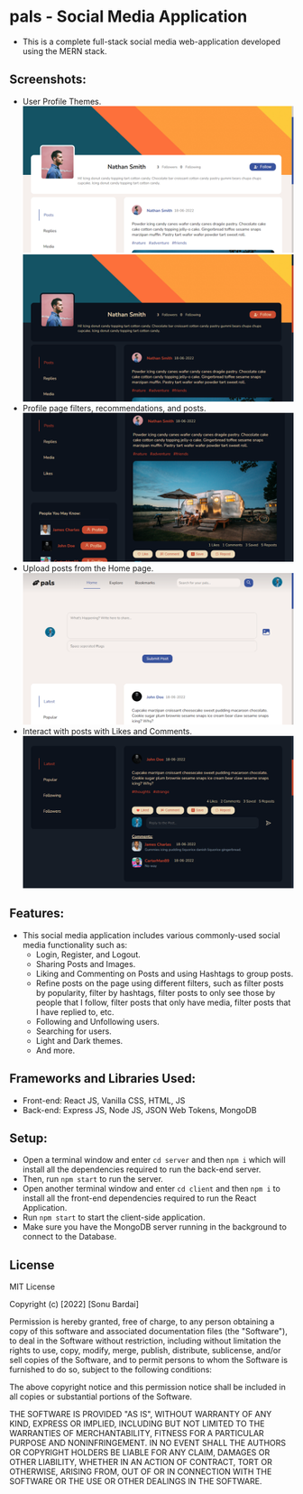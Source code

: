 # pals - Social Media Application

-   This is a complete full-stack social media web-application developed using the MERN stack.

## Screenshots:
- User Profile Themes.
![light_profile](./Screenshots/img1.png)
![dark_profile](./Screenshots/img2.png)
- Profile page filters, recommendations, and posts.
![profile_filters](./Screenshots/img3.png)
- Upload posts from the Home page.
![home_page](./Screenshots/img4.png)
- Interact with posts with Likes and Comments.
![post](./Screenshots/img5.png)

## Features:

-   This social media application includes various commonly-used social media functionality such as:
    -   Login, Register, and Logout.
    -   Sharing Posts and Images.
    -   Liking and Commenting on Posts and using Hashtags to group posts.
    -   Refine posts on the page using different filters, such as filter posts by popularity, filter by hashtags, filter posts to only see those by people that I follow, filter posts that only have media, filter posts that I have replied to, etc.
    -   Following and Unfollowing users.
    -   Searching for users.
    -   Light and Dark themes.
    -   And more.

## Frameworks and Libraries Used:

-   Front-end: React JS, Vanilla CSS, HTML, JS
-   Back-end: Express JS, Node JS, JSON Web Tokens, MongoDB

## Setup:

-   Open a terminal window and enter `cd server` and then `npm i` which will install all the dependencies required to run the back-end server.
-   Then, run `npm start` to run the server.
-   Open another terminal window and enter `cd client` and then `npm i` to install all the front-end dependencies required to run the React Application.
-   Run `npm start` to start the client-side application.
-   Make sure you have the MongoDB server running in the background to connect to the Database.

## License

MIT License

Copyright (c) [2022] [Sonu Bardai]

Permission is hereby granted, free of charge, to any person obtaining a copy
of this software and associated documentation files (the "Software"), to deal
in the Software without restriction, including without limitation the rights
to use, copy, modify, merge, publish, distribute, sublicense, and/or sell
copies of the Software, and to permit persons to whom the Software is
furnished to do so, subject to the following conditions:

The above copyright notice and this permission notice shall be included in all
copies or substantial portions of the Software.

THE SOFTWARE IS PROVIDED "AS IS", WITHOUT WARRANTY OF ANY KIND, EXPRESS OR
IMPLIED, INCLUDING BUT NOT LIMITED TO THE WARRANTIES OF MERCHANTABILITY,
FITNESS FOR A PARTICULAR PURPOSE AND NONINFRINGEMENT. IN NO EVENT SHALL THE
AUTHORS OR COPYRIGHT HOLDERS BE LIABLE FOR ANY CLAIM, DAMAGES OR OTHER
LIABILITY, WHETHER IN AN ACTION OF CONTRACT, TORT OR OTHERWISE, ARISING FROM,
OUT OF OR IN CONNECTION WITH THE SOFTWARE OR THE USE OR OTHER DEALINGS IN THE
SOFTWARE.
